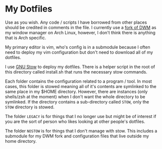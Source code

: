 # My Dotfiles

Use as you wish. Any code / scripts I have borrowed from other places should be credited in comments in the file. I currently use a [fork of DWM](https://github.com/Jab2870/dwm) as my window manager on Arch Linux, however, I don't think there is anything that is Arch specific.

My primary editor is vim, who's config is in a submodule because I often need to deploy my vim configuration but don't need to download all of my dotfiles.

I use [GNU Stow](https://www.gnu.org/software/stow/) to deploy my dotfiles. There is a helper script in the root of this directory called install.sh that runs the necessary stow commands.

Each folder contains the configuration related to a program / tool. In most cases, this folder is stowed meaning all of it's contents are symlinked to the same place in my $HOME directory. However, there are instances (only shells/zsh at the moment) when I don't want the whole directory to be symlinked. If the directory contains a sub-directory called `STOW`, only the `STOW` directory is stowed.

The folder `LEGACY` is for things that I no longer use but might be of interest if you are the sort of person who likes looking at other people's dotfiles.

The folder `NOSTOW` is for things that I don't manage with stow. This includes a submodule for my DWM fork and configuration files that live outside my home directory.
